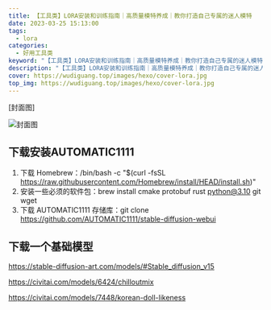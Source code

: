 ```yaml
---
title: 【工具类】LORA安装和训练指南｜高质量模特养成｜教你打造自己专属的迷人模特
date: 2023-03-25 15:13:00
tags: 
  - lora
categories: 
  - 好用工具类
keyword: "【工具类】LORA安装和训练指南｜高质量模特养成｜教你打造自己专属的迷人模特"
description: "【工具类】LORA安装和训练指南｜高质量模特养成｜教你打造自己专属的迷人模特"
cover: https://wudiguang.top/images/hexo/cover-lora.jpg
top_img: https://wudiguang.top/images/hexo/cover-lora.jpg
---
```


[封面图]

![封面图](https://wudiguang.top/images/hexo/cover-lora.jpg)

## 下载安装AUTOMATIC1111

1. 下载 Homebrew：/bin/bash -c "$(curl -fsSL <https://raw.githubusercontent.com/Homebrew/install/HEAD/install.sh>)"
2. 安装一些必须的软件包：brew install cmake protobuf rust python@3.10 git wget
3. 下载 AUTOMATIC1111 存储库：git clone <https://github.com/AUTOMATIC1111/stable-diffusion-webui>


## 下载一个基础模型

https://stable-diffusion-art.com/models/#Stable_diffusion_v15

https://civitai.com/models/6424/chilloutmix

https://civitai.com/models/7448/korean-doll-likeness
